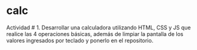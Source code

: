 # calc
Actividad # 1. Desarrollar una calculadora utilizando HTML, CSS y JS que realice las 4 operaciones básicas, además de limpiar la pantalla de los valores ingresados por teclado y ponerlo en el repositorio.
